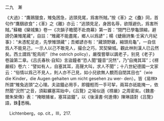 二九　漸

《大過》：“鷹鸇獵食，雉兔困急，逃頭見尾，爲害所賊。”按《革》之《蠱》同，首句作“鷹鷂欲食”；《革》之《離》亦云：“逃頭見足，身困名辱，欲隱避仇，爲害所賊。”蘇轍《欒城集》卷一《次韻子瞻聞不赴商幕》第一首：“閉門已學龜頭縮，避謗仍兼雉尾藏”，自註：“雉藏不能盡尾，鄉人以爲諺”；楊《蜨廠詩集·壬寅六月紀事》：“未憑駝足走，先學雉頭藏”；吾鄉諺亦有：“藏頭野雞，縮頭烏龜”，一自信爲人不能見己，一示人以己不敢見人，撮合之巧，冥契欒城。觀此林則漢人已云然矣。西土謂爲“鴕鳥術”（the ostrich policy），嚴復嘗舉以諷老子，别見《老子》卷論第二章。《吕氏春秋·自知》言盜鐘者“恐人聞”鐘音“況然”，乃“自掩其耳”；《楞嚴經》卷六：“譬如有人，自塞其耳，高聲大叫，求人不聞”；十八世紀德國一文家云：“俗情以爲己不見人，則人亦不己見，如小兒欲無人覩而自閉其目也”（wie die Kinder，die Augen gehaiten um nicht gesehen zu wer-
den）。皆《易林》所謂“雉兔逃頭”之心理。夫盜鐘必用手，即鐘輕而一手可挈，兩耳亦祇能掩一，依然聞“況然”之音，須黈纊塞耳始中，《吕覽》之喻似遜《楞嚴》之周密矣。《魏書·爾朱榮傳》表：“掩眼捕雀，塞耳盜鐘”，以《後漢書·何進傳》陳琳語對《吕覽》語，銖𨨄悉稱。











　Lichtenberg，op. cit.，III，217.